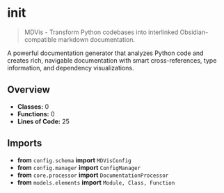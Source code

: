 # __init__

> MDVis - Transform Python codebases into interlinked Obsidian-compatible markdown documentation.

A powerful documentation generator that analyzes Python code and creates rich,
navigable documentation with smart cross-references, type information, and
dependency visualizations.

## Overview

- **Classes:** 0
- **Functions:** 0
- **Lines of Code:** 25

## Imports
- **from** `config.schema` **import** `MDVisConfig`
- **from** `config.manager` **import** `ConfigManager`
- **from** `core.processor` **import** `DocumentationProcessor`
- **from** `models.elements` **import** `Module, Class, Function`


